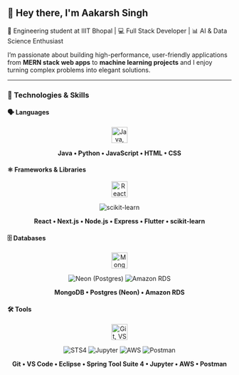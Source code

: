 ## 👋 Hey there, I'm Aakarsh Singh

🚀 Engineering student at IIIT Bhopal | 💻 Full Stack Developer | 📊 AI & Data Science Enthusiast  

I’m passionate about building high-performance, user-friendly applications from **MERN stack web apps** to **machine learning projects** and I enjoy turning complex problems into elegant solutions.  

---

### 🧰 Technologies & Skills

#### 🗣 Languages
<p align="center">
  <img src="https://skillicons.dev/icons?i=java,python,js,html,css" height="36" alt="Java, Python, JavaScript, HTML, CSS" />
</p>
<p align="center"><strong>Java • Python • JavaScript • HTML • CSS</strong></p>

#### ⚛ Frameworks & Libraries
<p align="center">
  <img src="https://skillicons.dev/icons?i=react,nextjs,nodejs,express,flutter" height="36" alt="React, Next.js, Node.js, Express, Flutter" />
</p>
<p align="center">
  <img alt="scikit-learn" src="https://img.shields.io/badge/scikit--learn-FF9F1C?style=flat&logo=scikitlearn&logoColor=white" />
</p>
<p align="center"><strong>React • Next.js • Node.js • Express • Flutter • scikit-learn</strong></p>

#### 🗄 Databases
<p align="center">
  <img src="https://skillicons.dev/icons?i=mongodb,postgres" height="36" alt="MongoDB, Postgres" />
</p>
<p align="center">
  <img alt="Neon (Postgres)" src="https://img.shields.io/badge/Neon%20(Postgres)-2F679A?style=flat&logo=postgresql&logoColor=white" />
  <img alt="Amazon RDS" src="https://img.shields.io/badge/Amazon%20RDS-232F3E?style=flat&logo=amazonaws&logoColor=FF9900" />
</p>
<p align="center"><strong>MongoDB • Postgres (Neon) • Amazon RDS</strong></p>

#### 🛠 Tools
<p align="center">
  <img src="https://skillicons.dev/icons?i=git,vscode,eclipse" height="36" alt="Git, VS Code, Eclipse" />
</p>
<p align="center">
  <img alt="STS4" src="https://img.shields.io/badge/Spring%20Tool%20Suite%204-6DB33F?style=flat&logo=spring&logoColor=white" />
  <img alt="Jupyter" src="https://img.shields.io/badge/Jupyter-F37626?style=flat&logo=jupyter&logoColor=white" />
  <img alt="AWS" src="https://img.shields.io/badge/AWS-232F3E?style=flat&logo=amazonaws&logoColor=FF9900" />
  <img alt="Postman" src="https://img.shields.io/badge/Postman-FF6C37?style=flat&logo=postman&logoColor=white" />
</p>
<p align="center"><strong>Git • VS Code • Eclipse • Spring Tool Suite 4 • Jupyter • AWS • Postman</strong></p>
